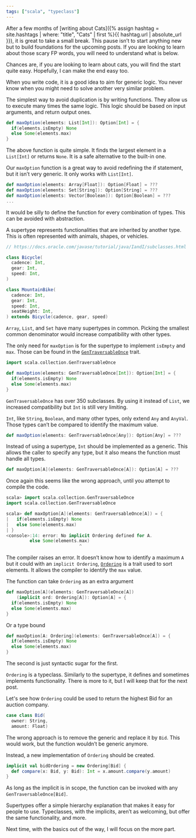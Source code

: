 ```yaml
---
tags: ["scala", "typeclass"]
---
```


After a few months of [writing about Cats]({% assign hashtag = site.hashtags | where: "title", "Cats" | first %}{{ hashtag.url | absolute_url }}), it is great to take a small break. This pause isn’t to start anything new but to build foundations for the upcoming posts. If you are looking to learn about those scary FP words, you will need to understand what is below.

Chances are, if you are looking to learn about cats, you will find the start quite easy. Hopefully, I can make the end easy too.

When you write code, it is a good idea to aim for generic logic. You never know when you might need to solve another very similar problem.

The simplest way to avoid duplication is by writing functions. They allow us to execute many times the same logic. This logic should be based on input arguments, and return output ones.

```scala
def maxOption(elements: List[Int]): Option[Int] = {
  if(elements.isEmpty) None
  else Some(elements.max)
}
```

The above function is quite simple. It finds the largest element in a `List[Int]` or returns `None`. It is a safe alternative to the built-in one.

Our `maxOption` function is a great way to avoid redefining the if statement, but it isn’t very generic. It only works with `List[Int]`.

```scala
def maxOption(elements: Array[Float]): Option[Float] = ???
def maxOption(elements: Set[String]): Option[String] = ???
def maxOption(elements: Vector[Boolean]): Option[Boolean] = ???
...
```

It would be silly to define the function for every combination of types. This can be avoided with abstraction.

A supertype represents functionalities that are inherited by another type. This is often represented with animals, shapes, or vehicles.

```scala
// https://docs.oracle.com/javase/tutorial/java/IandI/subclasses.html

class Bicycle(
  cadence: Int,
  gear: Int,
  speed: Int,
)

class MountainBike(
  cadence: Int,
  gear: Int,
  speed: Int,
  seatHeight: Int,
) extends Bicycle(cadence, gear, speed)
```

`Array`, `List`, and `Set` have many supertypes in common. Picking the smallest common denominator would increase compatibility with other types.

The only need for `maxOption` is for the supertype to implement `isEmpty` and `max`. Those can be found in the [`GenTraversableOnce`](https://www.scala-lang.org/api/2.12.6/scala/collection/GenTraversableOnce.html) trait.

```scala
import scala.collection.GenTraversableOnce

def maxOption(elements: GenTraversableOnce[Int]): Option[Int] = {
  if(elements.isEmpty) None
  else Some(elements.max)
}
```

`GenTraversableOnce` has over 350 subclasses. By using it instead of `List`, we increased compatibility but `Int` is still very limiting.

`Int`, like `String`, `Boolean`, and many other types, only extend `Any` and `AnyVal`. Those types can’t be compared to identify the maximum value.

```scala
def maxOption(elements: GenTraversableOnce[Any]): Option[Any] = ???
```

Instead of using a supertype, `Int` should be implemented as a generic. This allows the caller to specify any type, but it also means the function must handle all types.

```scala
def maxOption[A](elements: GenTraversableOnce[A]): Option[A] = ???
```

Once again this seems like the wrong approach, until you attempt to compile the code.

```scala
scala> import scala.collection.GenTraversableOnce
import scala.collection.GenTraversableOnce

scala> def maxOption[A](elements: GenTraversableOnce[A]) = {
|   if(elements.isEmpty) None
|   else Some(elements.max)
| }
<console>:14: error: No implicit Ordering defined for A.
         else Some(elements.max)
                            ^
```

The compiler raises an error. It doesn’t know how to identify a maximum `A` but it could with an `implicit Ordering`, [`Ordering`](https://www.scala-lang.org/api/2.12.x/scala/math/Ordering.html) is a trait used to sort elements. It allows the compiler to identify the `max` value.

The function can take `Ordering` as an extra argument

```scala
def maxOption[A](elements: GenTraversableOnce[A])
    (implicit ord: Ordering[A]): Option[A] = {
  if(elements.isEmpty) None
  else Some(elements.max)
}
```

Or a type bound

```scala
def maxOption[A: Ordering](elements: GenTraversableOnce[A]) = {
  if(elements.isEmpty) None
  else Some(elements.max)
}
```

The second is just syntactic sugar for the first.

`Ordering` is a typeclass. Similarly to the supertype, it defines and sometimes implements functionality. There is more to it, but I will keep that for the next post.

Let's see how `Ordering` could be used to return the highest Bid for an auction company.

```scala
case class Bid(
  owner: String,
  amount: Float)
```

The wrong approach is to remove the generic and replace it by `Bid`. This would work, but the function wouldn’t be generic anymore.

Instead, a new implementation of `Ordering` should be created.

```scala
implicit val bidOrdering = new Ordering[Bid] {
  def compare(x: Bid, y: Bid): Int = x.amount.compare(y.amount)
}
```

As long as the implicit is in scope, the function can be invoked with any `GenTraversableOnce[Bid]`.

Supertypes offer a simple hierarchy explanation that makes it easy for people to use. Typeclasses, with the implicits, aren’t as welcoming, but offer the same functionality, and more.

Next time, with the basics out of the way, I will focus on the more part.
